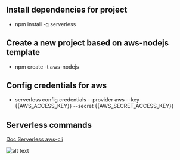 Install dependencies for project
-----
* npm install -g serverless

Create a new project based on aws-nodejs template
----
* npm create -t aws-nodejs

Config credentials for aws
----
* serverless config credentials --provider aws --key {{AWS_ACCESS_KEY}} --secret {{AWS_SECRET_ACCESS_KEY}}

Serverless commands
----
[Doc Serverless aws-cli](https://serverless.com/framework/docs/providers/aws/cli-reference/ "Serverless aws-cli")

![alt text](https://s3.amazonaws.com/com.twilio.prod.twilio-docs/images/serverless-framework-logo.width-808.png)

